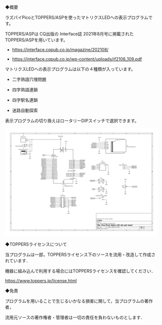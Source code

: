 ◆概要

ラズパイPicoとTOPPERS/ASPを使ったマトリクスLEDへの表示プログラムです。

TOPPERS/ASPは CQ出版の Interface誌 2021年8月号に掲載されたTOPPERS/ASPを用いています。

- https://interface.cqpub.co.jp/magazine/202108/

- https://interface.cqpub.co.jp/wp-content/uploads/if2108_109.pdf

マトリクスLEDへの表示プログラムは以下の４種類が入っています。

- 二字熟語穴埋問題

- 四字熟語連鎖

- 四字駅名連鎖

- 迷路自動探索

表示プログラムの切り換えはロータリーDIPスイッチで選択できます。

![schematic](/pico-asp-4Demo-V2.jpg)


◆TOPPERSライセンスについて

当プログラムは一部，TOPPERSライセンス下のソースを流用・改造して作成されています．

機器に組み込んで利用する場合にはTOPPERSライセンスを確認してください．

https://www.toppers.jp/license.html


◆免責

プログラムを用いることで生じるいかなる損害に関して，当プログラムの著作者，

流用元ソースの著作権者・管理者は一切の責任を負わないものとします．

